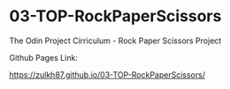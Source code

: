 # 03-TOP-RockPaperScissors

The Odin Project Cirriculum - Rock Paper Scissors Project

Github Pages Link:

https://zulkh87.github.io/03-TOP-RockPaperScissors/